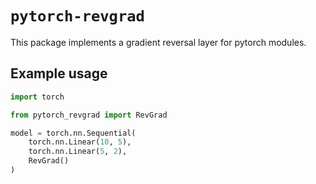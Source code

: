 # `pytorch-revgrad`

This package implements a gradient reversal layer for pytorch modules.

## Example usage

```python
import torch

from pytorch_revgrad import RevGrad

model = torch.nn.Sequential(
    torch.nn.Linear(10, 5),
    torch.nn.Linear(5, 2),
    RevGrad()
)
```
